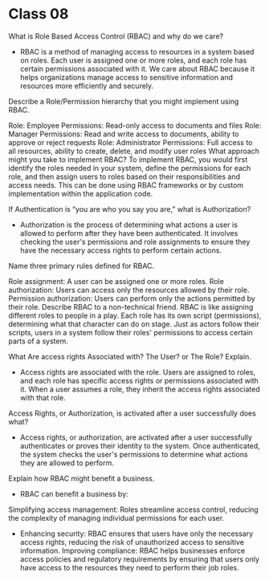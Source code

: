 # Class 08

What is Role Based Access Control (RBAC) and why do we care?

- RBAC is a method of managing access to resources in a system based on roles. Each user is assigned one or more roles, and each role has certain permissions associated with it. We care about RBAC because it helps organizations manage access to sensitive information and resources more efficiently and securely.

Describe a Role/Permission hierarchy that you might implement using RBAC.

Role: Employee
Permissions: Read-only access to documents and files
Role: Manager
Permissions: Read and write access to documents, ability to approve or reject requests
Role: Administrator
Permissions: Full access to all resources, ability to create, delete, and modify user roles
What approach might you take to implement RBAC?
To implement RBAC, you would first identify the roles needed in your system, define the permissions for each role, and then assign users to roles based on their responsibilities and access needs. This can be done using RBAC frameworks or by custom implementation within the application code.

If Authentication is “you are who you say you are,” what is Authorization?

- Authorization is the process of determining what actions a user is allowed to perform after they have been authenticated. It involves checking the user's permissions and role assignments to ensure they have the necessary access rights to perform certain actions.

Name three primary rules defined for RBAC.

Role assignment: A user can be assigned one or more roles.
Role authorization: Users can access only the resources allowed by their role.
Permission authorization: Users can perform only the actions permitted by their role.
Describe RBAC to a non-technical friend.
RBAC is like assigning different roles to people in a play. Each role has its own script (permissions), determining what that character can do on stage. Just as actors follow their scripts, users in a system follow their roles' permissions to access certain parts of a system.

What Are access rights Associated with? The User? or The Role? Explain.

- Access rights are associated with the role. Users are assigned to roles, and each role has specific access rights or permissions associated with it. When a user assumes a role, they inherit the access rights associated with that role.

Access Rights, or Authorization, is activated after a user successfully does what?

- Access rights, or authorization, are activated after a user successfully authenticates or proves their identity to the system. Once authenticated, the system checks the user's permissions to determine what actions they are allowed to perform.

Explain how RBAC might benefit a business.

- RBAC can benefit a business by:

Simplifying access management: Roles streamline access control, reducing the complexity of managing individual permissions for each user.

- Enhancing security: RBAC ensures that users have only the necessary access rights, reducing the risk of unauthorized access to sensitive information.
Improving compliance: RBAC helps businesses enforce access policies and regulatory requirements by ensuring that users only have access to the resources they need to perform their job roles.
